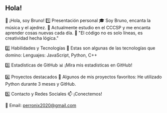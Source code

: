 ## Hola!
👋 ¡Hola, soy Bruno!
1️⃣ Presentación personal
🎓 Soy Bruno, encanta la música y el ajedrez.
🎯 Actualmente estudio en el CCCSP y me encanta aprender cosas nuevas cada día.
💬 "El código no es solo líneas, es creatividad hecha lógica."

2️⃣ Habilidades y Tecnologías
🔧 Estas son algunas de las tecnologías que domino:
Lenguajes: JavaScript, Python, C++

3️⃣ Estadísticas de GitHub
📊 ¡Mira mis estadísticas en GitHub!

4️⃣ Proyectos destacados
🚀 Algunos de mis proyectos favoritos: He utilizado Python durante 3 meses y GitHub.


5️⃣ Contacto y Redes Sociales
📫 ¡Conectemos!

📧 Email: perronix2020@gmail.com

<!--
**BrunoCoss/BrunoCoss** is a ✨ _special_ ✨ repository because its `README.md` (this file) appears on your GitHub profile.

Here are some ideas to get you started:

- 🔭 I’m currently working on ...
- 🌱 I’m currently learning ...
- 👯 I’m looking to collaborate on ...
- 🤔 I’m looking for help with ...
- 💬 Ask me about ...
- 📫 How to reach me: ...
- 😄 Pronouns: ...
- ⚡ Fun fact: ...
-->
